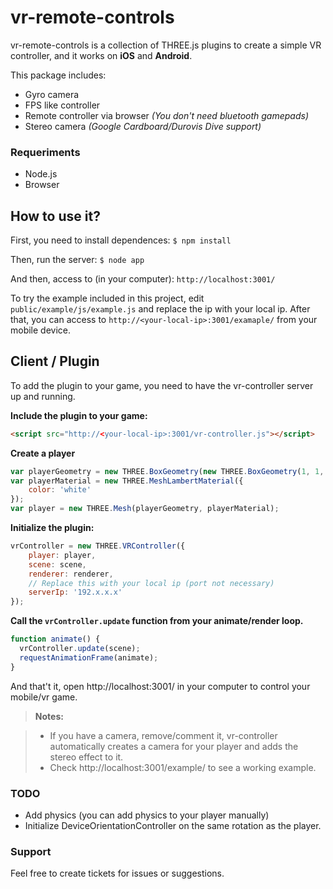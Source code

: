 vr-remote-controls
===================

vr-remote-controls is a collection of THREE.js plugins to create a simple VR controller, and it works on **iOS** and **Android**.

This package includes:

 - Gyro camera
 - FPS like controller
 - Remote controller via browser *(You don't need bluetooth gamepads)*
 - Stereo camera *(Google Cardboard/Durovis Dive  support)*

### Requeriments ###
- Node.js
- Browser

How to use it?
----------
First, you need to install dependences:
`$ npm install`

Then, run the server:
`$ node app`

And then, access to (in your computer):
`http://localhost:3001/`

To try the example included in this project, edit `public/example/js/example.js` and replace the ip with your local ip.
After that, you can access to `http://<your-local-ip>:3001/examaple/` from your mobile device.


Client / Plugin
-------------

To add the plugin to your game, you need to have the vr-controller server up and running.

**Include the plugin to your game:**

```html
<script src="http://<your-local-ip>:3001/vr-controller.js"></script>
```

**Create a player**

```javascript
var playerGeometry = new THREE.BoxGeometry(new THREE.BoxGeometry(1, 1, 0));
var playerMaterial = new THREE.MeshLambertMaterial({
    color: 'white'
});
var player = new THREE.Mesh(playerGeometry, playerMaterial);
```

**Initialize the plugin:**

```javascript
vrController = new THREE.VRController({
    player: player,
    scene: scene,
    renderer: renderer,
    // Replace this with your local ip (port not necessary)
    serverIp: '192.x.x.x'
});
```

**Call the `vrController.update` function from your animate/render loop.**

```javascript
function animate() {
  vrController.update(scene);
  requestAnimationFrame(animate);
}
```

And that't it, open http://localhost:3001/ in your computer to control your mobile/vr game.

> **Notes:**

> - If you have a camera, remove/comment it, vr-controller automatically creates a camera for your player and adds the stereo effect to it.
> - Check http://localhost:3001/example/ to see a working example.

### TODO

  - Add physics (you can add physics to your player manually)
  - Initialize DeviceOrientationController on the same rotation as the player.

### Support

Feel free to create tickets for issues or suggestions.

